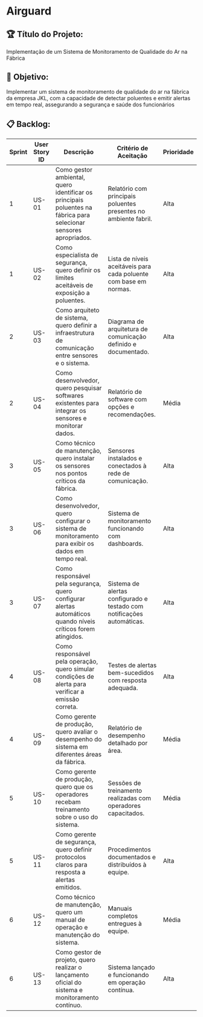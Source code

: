 # Airguard

## 🏆 Título do Projeto: 

Implementação de um Sistema de Monitoramento de Qualidade do Ar na Fábrica

## 🎯 Objetivo:

Implementar um sistema de monitoramento de qualidade do ar na fábrica da empresa JKL,
com a capacidade de detectar poluentes e emitir alertas em tempo real, assegurando a segurança e saúde dos funcionários

## 📋 Backlog:

| Sprint   | User Story ID | Descrição                                                                                           | Critério de Aceitação                                            | Prioridade |
|----------|---------------|-----------------------------------------------------------------------------------------------------|------------------------------------------------------------------|------------|
|  1 | US-01          | Como gestor ambiental, quero identificar os principais poluentes na fábrica para selecionar sensores apropriados. | Relatório com principais poluentes presentes no ambiente fabril.  | Alta       |
|  1 | US-02          | Como especialista de segurança, quero definir os limites aceitáveis de exposição a poluentes.       | Lista de níveis aceitáveis para cada poluente com base em normas. | Alta       |
|  2 | US-03         | Como arquiteto de sistema, quero definir a infraestrutura de comunicação entre sensores e o sistema. | Diagrama de arquitetura de comunicação definido e documentado.   | Alta       |
|  2 | US-04          | Como desenvolvedor, quero pesquisar softwares existentes para integrar os sensores e monitorar dados. | Relatório de software com opções e recomendações.                 | Média      |
|  3 | US-05          | Como técnico de manutenção, quero instalar os sensores nos pontos críticos da fábrica.              | Sensores instalados e conectados à rede de comunicação.           | Alta       |
|  3 | US-06          | Como desenvolvedor, quero configurar o sistema de monitoramento para exibir os dados em tempo real.  | Sistema de monitoramento funcionando com dashboards.              | Alta       |
|  3 | US-07          | Como responsável pela segurança, quero configurar alertas automáticos quando níveis críticos forem atingidos. | Sistema de alertas configurado e testado com notificações automáticas. | Alta   |
|  4 | US-08          | Como responsável pela operação, quero simular condições de alerta para verificar a emissão correta.  | Testes de alertas bem-sucedidos com resposta adequada.            | Alta       |
|  4 | US-09          | Como gerente de produção, quero avaliar o desempenho do sistema em diferentes áreas da fábrica.      | Relatório de desempenho detalhado por área.                      | Média      |
|  5 | US-10          | Como gerente de produção, quero que os operadores recebam treinamento sobre o uso do sistema.       | Sessões de treinamento realizadas com operadores capacitados.     | Média      |
|  5 | US-11          | Como gerente de segurança, quero definir protocolos claros para resposta a alertas emitidos.        | Procedimentos documentados e distribuídos à equipe.               | Alta       |
|  6 | US-12          | Como técnico de manutenção, quero um manual de operação e manutenção do sistema.                    | Manuais completos entregues à equipe.                            | Média      |
|  6 | US-13          | Como gestor de projeto, quero realizar o lançamento oficial do sistema e monitoramento contínuo.     | Sistema lançado e funcionando em operação contínua.               | Alta       |
